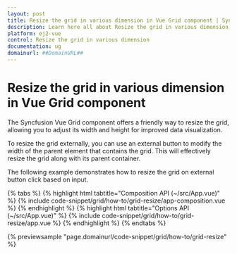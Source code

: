```yaml
---
layout: post
title: Resize the grid in various dimension in Vue Grid component | Syncfusion
description: Learn here all about Resize the grid in various dimension in Syncfusion Vue Grid component of Syncfusion Essential JS 2 and more.
platform: ej2-vue
control: Resize the grid in various dimension 
documentation: ug
domainurl: ##DomainURL##
---
```


# Resize the grid in various dimension in Vue Grid component

The Syncfusion Vue Grid component offers a friendly way to resize the grid, allowing you to adjust its width and height for improved data visualization.

To resize the grid externally, you can use an external button to modify the width of the parent element that contains the grid. This will effectively resize the grid along with its parent container.

The following example demonstrates how to resize the grid on external button click based on input. 

{% tabs %}
{% highlight html tabtitle="Composition API (~/src/App.vue)" %}
{% include code-snippet/grid/how-to/grid-resize/app-composition.vue %}
{% endhighlight %}
{% highlight html tabtitle="Options API (~/src/App.vue)" %}
{% include code-snippet/grid/how-to/grid-resize/app.vue %}
{% endhighlight %}
{% endtabs %}
        
{% previewsample "page.domainurl/code-snippet/grid/how-to/grid-resize" %}
